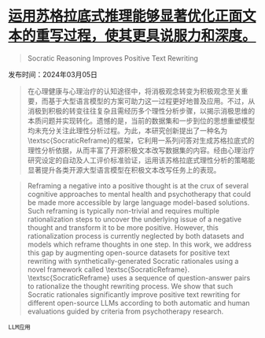 # [运用苏格拉底式推理能够显著优化正面文本的重写过程，使其更具说服力和深度。](https://arxiv.org/abs/2403.03029)

> Socratic Reasoning Improves Positive Text Rewriting

发布时间：2024年03月05日

> 在心理健康与心理治疗的认知途径中，将消极观念转变为积极观念至关重要，而基于大型语言模型的方案可助力这一过程更好地普及应用。不过，从消极到积极的转变往往复杂且需经历多个理性分析步骤，以揭示消极思维的本质问题并实现转化。遗憾的是，当前的数据集和一步到位的思想重塑模型均未充分关注此理性分析过程。为此，本研究创新提出了一种名为\textsc{SocraticReframe}的框架，它利用一系列问答对生成苏格拉底式的理性分析依据，从而丰富了开源积极文本改写数据集的内容。经由心理治疗研究设定的自动及人工评价标准验证，运用该苏格拉底式理性分析的策略能显著提升各类开源大型语言模型在积极文本改写任务上的表现。

> Reframing a negative into a positive thought is at the crux of several cognitive approaches to mental health and psychotherapy that could be made more accessible by large language model-based solutions. Such reframing is typically non-trivial and requires multiple rationalization steps to uncover the underlying issue of a negative thought and transform it to be more positive. However, this rationalization process is currently neglected by both datasets and models which reframe thoughts in one step. In this work, we address this gap by augmenting open-source datasets for positive text rewriting with synthetically-generated Socratic rationales using a novel framework called \textsc{SocraticReframe}. \textsc{SocraticReframe} uses a sequence of question-answer pairs to rationalize the thought rewriting process. We show that such Socratic rationales significantly improve positive text rewriting for different open-source LLMs according to both automatic and human evaluations guided by criteria from psychotherapy research.

`LLM应用`